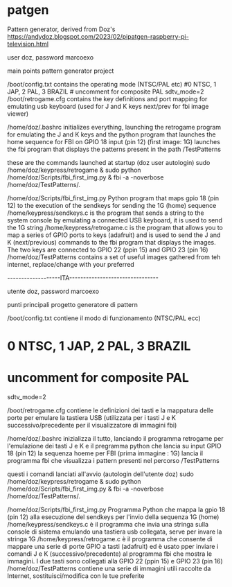 # patgen
Pattern generator, derived from Doz's https://andydoz.blogspot.com/2023/02/pipatgen-raspberry-pi-television.html

user doz, password marcoexo

main points  pattern generator project

/boot/config.txt contains the operating mode (NTSC/PAL etc)
	#0 NTSC, 1 JAP, 2 PAL, 3 BRAZIL
	# uncomment for composite PAL
	sdtv_mode=2
/boot/retrogame.cfg contains the key definitions and port mapping for emulating usb keyboard (used for J and K keys next/prev for fbi image viewer)

/home/doz/.bashrc initializes everything, launching the retrogame program for emulating the J and K keys and the python program that launches the home sequence for FBI on GPIO 18 input (pin 12) (first image: 1G) launches the fbi program that displays the patterns present in the path /TestPatterns

these are the commands launched at startup (doz user autologin)
	 sudo /home/doz/keypress/retrogame &
	 sudo python /home/doz/Scripts/fbi_first_img.py &
	 fbi -a -noverbose /home/doz/TestPatterns/*.*


/home/doz/Scripts/fbi_first_img.py Python program that maps gpio 18 (pin 12) to the execution of the sendkeys for sending the 1G (home) sequence
/home/keypress/sendkeys.c is the program that sends a string to the system console by emulating a connected USB keyboard, it is used to send the 1G string
/home/keypress/retrogame.c is the program that allows you to map a series of GPIO ports to keys (adafruit) and is used to send the J and K (next/previous) commands to the fbi program that displays the images. The two keys are connected to GPIO 22 (ppin 15) and GPIO 23 (pin 16)
/home/doz/TestPatterns contains a set of useful images gathered from teh internet, replace/change with your preferred

-------------------ITA--------------------------------

utente doz, password marcoexo

punti principali progetto generatore di pattern

/boot/config.txt contiene il modo di funzionamento (NTSC/PAL ecc)
# 0 NTSC, 1 JAP, 2 PAL, 3 BRAZIL
# uncomment for composite PAL
sdtv_mode=2

/boot/retrogame.cfg contiene le definizioni dei tasti e la mappatura delle porte per emulare la tastiera USB (utilizzata per i tasti J e K successivo/precedente per il visualizzatore di immagini fbi)

/home/doz/.bashrc inizializza il tutto, lanciando il programma retrogame per l'emulazione dei tasti J e K e il pregramma python che lancia su input GPIO 18 (pin 12) la sequenza hoeme per FBI (prima immagine : 1G) lancia il programma fbi che visualizza i pattern presenti nel percorso /TestPatterns

questi i comandi lanciati all'avvio (autologin dell'utente doz)
	sudo /home/doz/keypress/retrogame &
	sudo python /home/doz/Scripts/fbi_first_img.py &
	fbi -a -noverbose /home/doz/TestPatterns/*.*


/home/doz/Scripts/fbi_first_img.py  Programma Python che mappa la gpio 18 (pin 12) alla esecuzione del sendkeys per l'invio della sequenza 1G (home)
/home/keypress/sendkeys.c è il programma che invia una stringa sulla console di sistema emulando una tastiera usb collegata, serve per invare la stringa 1G
/home/keypress/retrogame.c è il programma che consente di mappare una serie di porte GPIO a tasti (adafruit) ed è usato pper inviare i comandi J e K (successivo/precedente) al programma fbi che mostra le immagini. I due tasti sono collegati alla GPIO 22 (ppin 15) e GPIO 23 (pin 16)
/home/doz/TestPatterns contiene una serie di immagini utili raccolte da Internet, sostituisci/modifica con le tue preferite
